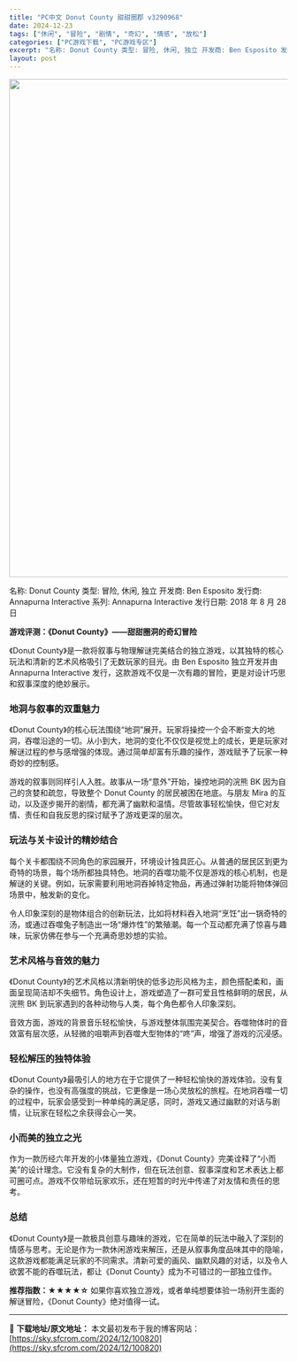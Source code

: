 ```yaml
---
title: "PC中文 Donut County 甜甜圈郡 v3290968"
date: 2024-12-23
tags: ["休闲", "冒险", "剧情", "奇幻", "情感", "放松"]
categories: ["PC游戏下载", "PC游戏专区"]
excerpt: "名称: Donut County 类型: 冒险, 休闲, 独立 开发商: Ben Esposito 发行商: Annapurna Interactive 系列: Annapurna Interactive 发行日期: 2018 年 8 月 28 日 游戏评测：《Donut County》——甜甜圈洞&hellip;"
layout: post
---
```


<img class="aligncenter size-full wp-image-100821" src="https://sky.sfcrom.com/wp-content/uploads/2024/12/2024122307165155.webp" alt="" width="600" height="900" />

名称: Donut County
类型: 冒险, 休闲, 独立
开发商: Ben Esposito
发行商: Annapurna Interactive
系列: Annapurna Interactive
发行日期: 2018 年 8 月 28 日

<strong>游戏评测：《Donut County》——甜甜圈洞的奇幻冒险</strong>

《Donut County》是一款将叙事与物理解谜完美结合的独立游戏，以其独特的核心玩法和清新的艺术风格吸引了无数玩家的目光。由 Ben Esposito 独立开发并由 Annapurna Interactive 发行，这款游戏不仅是一次有趣的冒险，更是对设计巧思和叙事深度的绝妙展示。
<h3><strong>地洞与叙事的双重魅力</strong></h3>
《Donut County》的核心玩法围绕“地洞”展开。玩家将操控一个会不断变大的地洞，吞噬沿途的一切。从小到大，地洞的变化不仅仅是视觉上的成长，更是玩家对解谜过程的参与感增强的体现。通过简单却富有乐趣的操作，游戏赋予了玩家一种奇妙的控制感。

游戏的叙事则同样引人入胜。故事从一场“意外”开始，操控地洞的浣熊 BK 因为自己的贪婪和疏忽，导致整个 Donut County 的居民被困在地底。与朋友 Mira 的互动，以及逐步揭开的剧情，都充满了幽默和温情。尽管故事轻松愉快，但它对友情、责任和自我反思的探讨赋予了游戏更深的层次。
<h3><strong>玩法与关卡设计的精妙结合</strong></h3>
每个关卡都围绕不同角色的家园展开，环境设计独具匠心。从普通的居民区到更为奇特的场景，每个场所都独具特色。地洞的吞噬功能不仅是游戏的核心机制，也是解谜的关键。例如，玩家需要利用地洞吞掉特定物品，再通过弹射功能将物体弹回场景中，触发新的变化。

令人印象深刻的是物体组合的创新玩法，比如将材料吞入地洞“烹饪”出一锅奇特的汤，或通过吞噬兔子制造出一场“爆炸性”的繁殖潮。每一个互动都充满了惊喜与趣味，玩家仿佛在参与一个充满奇思妙想的实验。
<h3><strong>艺术风格与音效的魅力</strong></h3>
《Donut County》的艺术风格以清新明快的低多边形风格为主，颜色搭配柔和，画面呈现简洁却不失细节。角色设计上，游戏塑造了一群可爱且性格鲜明的居民，从浣熊 BK 到玩家遇到的各种动物与人类，每个角色都令人印象深刻。

音效方面，游戏的背景音乐轻松愉快，与游戏整体氛围完美契合。吞噬物体时的音效富有层次感，从轻微的咀嚼声到吞噬大型物体的“咚”声，增强了游戏的沉浸感。
<h3><strong>轻松解压的独特体验</strong></h3>
《Donut County》最吸引人的地方在于它提供了一种轻松愉快的游戏体验。没有复杂的操作，也没有高强度的挑战，它更像是一场心灵放松的旅程。在地洞吞噬一切的过程中，玩家会感受到一种单纯的满足感，同时，游戏又通过幽默的对话与剧情，让玩家在轻松之余获得会心一笑。
<h3><strong>小而美的独立之光</strong></h3>
作为一款历经六年开发的小体量独立游戏，《Donut County》完美诠释了“小而美”的设计理念。它没有复杂的大制作，但在玩法创意、叙事深度和艺术表达上都可圈可点。游戏不仅带给玩家欢乐，还在短暂的时光中传递了对友情和责任的思考。
<h3><strong>总结</strong></h3>
《Donut County》是一款极具创意与趣味的游戏，它在简单的玩法中融入了深刻的情感与思考。无论是作为一款休闲游戏来解压，还是从叙事角度品味其中的隐喻，这款游戏都能满足玩家的不同需求。清新可爱的画风、幽默风趣的对话，以及令人欲罢不能的吞噬玩法，都让《Donut County》成为不可错过的一部独立佳作。

<strong>推荐指数：★★★★☆</strong>
如果你喜欢独立游戏，或者单纯想要体验一场别开生面的解谜冒险，《Donut County》绝对值得一试。

---
📖 **下载地址/原文地址：** 本文最初发布于我的博客网站：[https://sky.sfcrom.com/2024/12/100820](https://sky.sfcrom.com/2024/12/100820)
